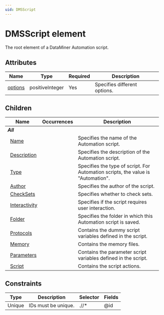 ```yaml
---
uid: DMSScript
---
```


# DMSScript element

The root element of a DataMiner Automation script.

## Attributes

|Name|Type|Required|Description|
|--- |--- |--- |--- |
|[options](xref:DMSScript-options)|positiveInteger|Yes|Specifies different options.|

## Children

|Name|Occurrences|Description|
|--- |--- |--- |
|***All***|||
|&nbsp;&nbsp;[Name](xref:DMSScript.Name)||Specifies the name of the Automation script.|
|&nbsp;&nbsp;[Description](xref:DMSScript.Description)||Specifies the description of the Automation script.|
|&nbsp;&nbsp;[Type](xref:DMSScript.Type)||Specifies the type of script. For Automation scripts, the value is "Automation".|
|&nbsp;&nbsp;[Author](xref:DMSScript.Author)||Specifies the author of the script.|
|&nbsp;&nbsp;[CheckSets](xref:DMSScript.CheckSets)||Specifies whether to check sets.|
|&nbsp;&nbsp;[Interactivity](xref:DMSScript.Interactivity)||Specifies if the script requires user interaction.|
|&nbsp;&nbsp;[Folder](xref:DMSScript.Folder)||Specifies the folder in which this Automation script is saved.|
|&nbsp;&nbsp;[Protocols](xref:DMSScript.Protocols)||Contains the dummy script variables defined in the script.|
|&nbsp;&nbsp;[Memory](xref:DMSScript.Memory)||Contains the memory files.|
|&nbsp;&nbsp;[Parameters](xref:DMSScript.Parameters)||Contains the parameter script variables defined in the script.|
|&nbsp;&nbsp;[Script](xref:DMSScript.Script)||Contains the script actions.|

## Constraints

|Type|Description|Selector|Fields
|--- |--- |--- |--- |
|Unique |IDs must be unique. |.//* |@id |
